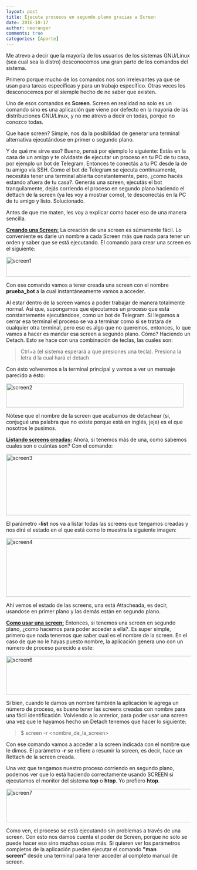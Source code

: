 ```yaml
---
layout: post
title: Ejecuta procesos en segundo plano gracias a Screen
date: 2016-10-17
author: neoranger
comments: true
categories: [Aporte]
---
```

Me atrevo a decir que la mayoría de los usuarios de los sistemas GNU/Linux (sea cual sea la distro) desconocemos una gran parte de los comandos del sistema.

Primero porque mucho de los comandos nos son irrelevantes ya que se usan para tareas específicas y para un trabajo específico. Otras veces los desconocemos por el siemple hecho de no saber que existen.

Uno de esos comandos es <strong>Screen</strong>. Screen en realidad no solo es un comando sino es una aplicación que viene por defecto en la mayoría de las distribuciones GNU/Linux, y no me atrevo a decir en todas, porque no conozco todas.

Que hace screen? Simple, nos da la posibilidad de generar una terminal alternativa ejecutándose en primer o segundo plano.

<!--more-->

Y de qué me sirve eso? Bueno, pensá por ejemplo lo siguiente: Estás en la casa de un amigo y te olvidaste de ejecutar un proceso en tu PC de tu casa, por ejemplo un bot de Telegram. Entonces te conectás a tu PC desde la de tu amigo vía SSH. Como el bot de Telegram se ejecuta continuamente, necesitás tener una terminal abierta constantemente, pero, ¿como hacés estando afuera de tu casa?. Generás una screen, ejecutás el bot tranquilamente, dejás corriendo el proceso en segundo plano haciendo el dettach de la screen (ya les voy a mostrar como), te desconectás en la PC de tu amigo y listo. Solucionado.

Antes de que me maten, les voy a explicar como hacer eso de una manera sencilla.

<span style="text-decoration:underline;"><strong>Creando una Screen:</strong></span>
La creación de una screen es súmamente fácil. Lo conveniente es darle un nombre a cada Screen más que nada para tener un orden y saber que se está ejecutando. El comando para crear una screen es el siguiente:

<img class="  wp-image-3207 aligncenter" src="https://blogneositelinux.files.wordpress.com/2016/10/screen1.png" alt="screen1" width="611" height="54" />

Con ese comando vamos a tener creada una screen con el nombre <strong>prueba_bot</strong> a la cual instantáneamente vamos a acceder.

Al estar dentro de la screen vamos a poder trabajar de manera totalmente normal. Asi que, supongamos que ejecutamos un proceso que está constantemente ejecutàndose, como un bot de Telegram. Si llegamos a cerrar esa terminal el proceso se va a terminar como si se tratara de cualquier otra terminal, pero eso es algo que no queremos, entonces, lo que vamos a hacer es mandar esa screen a segundo plano. Cómo? Haciendo un Detach. Esto se hace con una combinación de teclas, las cuales son:

<blockquote>Ctrl+a (el sistema esperará a que presiones una tecla). Presiona la letra d la cual hará el detach</blockquote>

Con ésto volveremos a la terminal principal y vamos a ver un mensaje parecido a ésto:

<img class="  wp-image-3226 aligncenter" src="https://blogneositelinux.files.wordpress.com/2016/10/screen2.png" alt="screen2" width="484" height="65" />

Nótese que el nombre de la screen que acabamos de detachear (si, conjugué una palabra que no existe porque está en inglés, jeje) es el que nosotros le pusimos.

<span style="text-decoration:underline;"><strong>Listando screens creadas:</strong></span>
Ahora, si tenemos más de una, como sabemos cuales son o cuántas son? Con el comando:

<img class="  wp-image-3239 aligncenter" src="https://blogneositelinux.files.wordpress.com/2016/10/screen3.png" alt="screen3" width="550" height="167" />

El parámetro <strong>-list</strong> nos va a listar todas las screens que tengamos creadas y nos dirá el estado en el que está como lo muestra la siguiente imagen:

<img class="  wp-image-3244 aligncenter" src="https://blogneositelinux.files.wordpress.com/2016/10/screen4.png" alt="screen4" width="556" height="160" />

Ahí vemos el estado de las screens, una está Attacheada, es decir, usandose en primer plano y las demás están en segundo plano.

<span style="text-decoration:underline;"><strong>Como usar una screen:</strong></span>
Entonces, si tenemos una screen en segundo plano, ¿como hacemos para poder acceder a ella?.
Es super simple, primero que nada tenemos que saber cual es el nombre de la screen. En el caso de que no le hayas puesto nombre, la aplicación genera uno con un número de proceso parecido a este:

<img class="  wp-image-3253 aligncenter" src="https://blogneositelinux.files.wordpress.com/2016/10/screen6.png" alt="screen6" width="604" height="105" />

Si bien, cuando le damos un nombre también la aplicación le agrega un número de proceso, es bueno tener las screens creadas con nombre para una fácil identificación.
Volviendo a lo anterior, para poder usar una screen una vez que le hayamos hecho un Detach tenemos que hacer lo siguiente:

<blockquote>$ screen -r &lt;nombre_de_la_screen&gt;</blockquote>

Con ese comando vamos a acceder a la screen indicada con el nombre que le dimos. El parámetro <strong>-r</strong> se refiere a resumir la screen, es decir, hace un Rettach de la screen creada.

Una vez que tengamos nuestro proceso corriendo en segundo plano, podemos ver que lo está haciendo correctamente usando SCREEN si ejecutamos el monitor del sistema <strong>top</strong> o <strong>htop</strong>. Yo prefiero <strong>htop</strong>.

<img class=" size-full wp-image-3269 aligncenter" src="https://blogneositelinux.files.wordpress.com/2016/10/screen7.png" alt="screen7" width="669" height="91" />

Como ven, el proceso se está ejecutando sin problemas a través de una screen. Con esto nos damos cuenta el poder de Screen, porque no solo se puede hacer eso sino muchas cosas más. Si quieren ver los parámetros completos de la aplicación pueden ejecutar el comando <strong>"man screen"</strong> desde una terminal para tener acceder al completo manual de screen.
